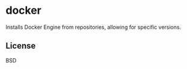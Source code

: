 docker
======

Installs Docker Engine from repositories, allowing for specific versions.

License
-------

BSD
